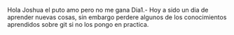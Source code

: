 Hola
Joshua el puto amo pero no me gana
Dia1.- Hoy a sido un dia de aprender nuevas cosas, sin embargo perdere
algunos de los conocimientos aprendidos sobre git si no los pongo en practica.

